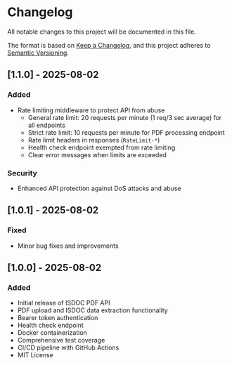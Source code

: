 # Changelog

All notable changes to this project will be documented in this file.

The format is based on [Keep a Changelog](https://keepachangelog.com/en/1.0.0/),
and this project adheres to [Semantic Versioning](https://semver.org/spec/v2.0.0.html).

## [1.1.0] - 2025-08-02

### Added
- Rate limiting middleware to protect API from abuse
  - General rate limit: 20 requests per minute (1 req/3 sec average) for all endpoints
  - Strict rate limit: 10 requests per minute for PDF processing endpoint
  - Rate limit headers in responses (`RateLimit-*`)
  - Health check endpoint exempted from rate limiting
  - Clear error messages when limits are exceeded

### Security
- Enhanced API protection against DoS attacks and abuse

## [1.0.1] - 2025-08-02

### Fixed
- Minor bug fixes and improvements

## [1.0.0] - 2025-08-02

### Added
- Initial release of ISDOC PDF API
- PDF upload and ISDOC data extraction functionality
- Bearer token authentication
- Health check endpoint
- Docker containerization
- Comprehensive test coverage
- CI/CD pipeline with GitHub Actions
- MIT License
